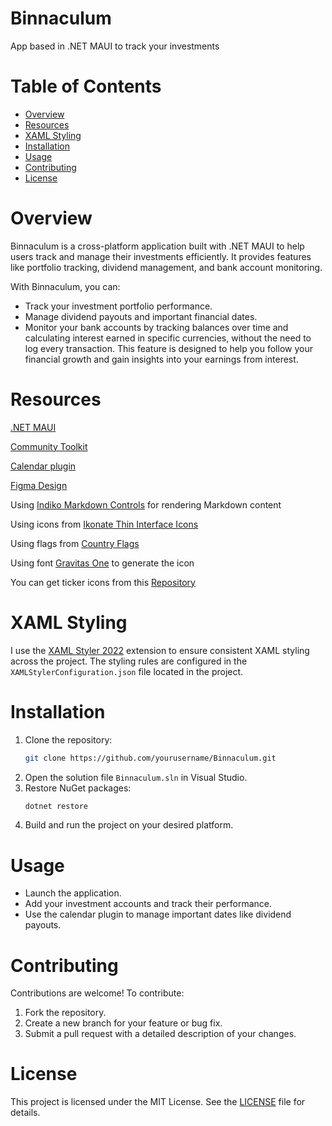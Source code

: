 # Binnaculum
App based in .NET MAUI to track your investments

# Table of Contents
- [Overview](#overview)
- [Resources](#resources)
- [XAML Styling](#xaml-styling)
- [Installation](#installation)
- [Usage](#usage)
- [Contributing](#contributing)
- [License](#license)

# Overview
Binnaculum is a cross-platform application built with .NET MAUI to help users track and manage their investments efficiently. It provides features like portfolio tracking, dividend management, and bank account monitoring.

With Binnaculum, you can:
- Track your investment portfolio performance.
- Manage dividend payouts and important financial dates.
- Monitor your bank accounts by tracking balances over time and calculating interest earned in specific currencies, without the need to log every transaction. This feature is designed to help you follow your financial growth and gain insights into your earnings from interest.

# Resources
[.NET MAUI](https://github.com/dotnet/maui)

[Community Toolkit](https://github.com/CommunityToolkit/Maui)

[Calendar plugin](https://github.com/yurkinh/Plugin.Maui.Calendar)

[Figma Design](https://www.figma.com/design/ptAOT3MDa4D8TwaXkdpcFk/Binnaculum?node-id=0-1&p=f&t=MPdVDsxPwDnkYbNy-0)

Using [Indiko Markdown Controls](https://github.com/0xc3u/Indiko.Maui.Controls.Markdown) for rendering Markdown content

Using icons from [Ikonate Thin Interface Icons](https://www.svgrepo.com/collection/ikonate-thin-interface-icons/)

Using flags from [Country Flags](https://github.com/lipis/flag-icons)

Using font [Gravitas One](https://fonts.google.com/specimen/Gravitas+One?preview.text=binnaculum) to generate the icon

You can get ticker icons from this [Repository](https://github.com/davidepalazzo/ticker-logos)

# XAML Styling
I use the [XAML Styler 2022](https://marketplace.visualstudio.com/items?itemName=TeamXavalon.XAMLStyler2022) extension to ensure consistent XAML styling across the project. The styling rules are configured in the `XAMLStylerConfiguration.json` file located in the project.

# Installation
1. Clone the repository:
   ```bash
   git clone https://github.com/yourusername/Binnaculum.git
   ```
2. Open the solution file `Binnaculum.sln` in Visual Studio.
3. Restore NuGet packages:
   ```bash
   dotnet restore
   ```
4. Build and run the project on your desired platform.

# Usage
- Launch the application.
- Add your investment accounts and track their performance.
- Use the calendar plugin to manage important dates like dividend payouts.

# Contributing
Contributions are welcome! To contribute:
1. Fork the repository.
2. Create a new branch for your feature or bug fix.
3. Submit a pull request with a detailed description of your changes.

# License
This project is licensed under the MIT License. See the [LICENSE](LICENSE) file for details.